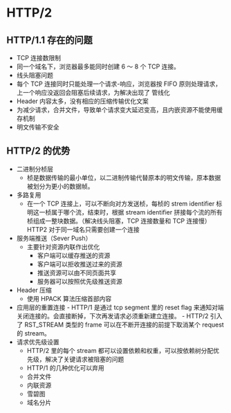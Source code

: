 # HTTP/2

## HTTP/1.1 存在的问题

- TCP 连接数限制
- 同一个域名下，浏览器最多能同时创建 6 ～ 8 个 TCP 连接。
- 线头阻塞问题
- 每个 TCP 连接同时只能处理一个请求-响应，浏览器按 FIFO 原则处理请求，上一个响应没返回会阻塞后续请求，为解决出现了 管线化
- Header 内容太多，没有相应的压缩传输优化文案
- 为减少请求，合并文件，导致单个请求变大延迟变高，且内嵌资源不能使用缓存机制
- 明文传输不安全

## HTTP/2 的优势

- 二进制分桢层
  - 桢是数据传输的最小单位，以二进制传输代替原本的明文传输，原本数据被划分为更小的数据帧。
- 多路复用
  - 在一个 TCP 连接上，可以不断向对方发送桢，每桢的 strem identifier 标明这一桢属于哪个流，结束时，根据 stream identifier 拼接每个流的所有桢组成一整块数据。（解决线头阻塞，TCP 连接数量和 TCP 连接慢）HTTP2 对于同一域名只需要创建一个连接
- 服务端推送（Sever Push）
  - 主要针对资源内联作出优化
    - 客户端可以缓存推送的资源
    - 客户端可以拒收推送过来的资源
    - 推送资源可以由不同页面共享
    - 服务器可以按照优先级推送资源
- Header 压缩
  - 使用 HPACK 算法压缩首部内容
- 应用层的重置连接 - HTTP/1 是通过 tcp segment 里的 reset flag 来通知对端关闭连接的。会直接断掉，下次再发请求必须重新建立连接。 - HTTP/2 引入了 RST_STREAM 类型的 frame 可以在不断开连接的前提下取消某个 request 的
  stream。
- 请求优先级设置
  - HTTP/2 里的每个 stream 都可以设置依赖和权重，可以按依赖树分配优先级，解决了关键请求被阻塞的问题
  - HTTP/1 的几种优化可以弃用
  - 合并文件
  - 内联资源
  - 雪碧图
  - 域名分片
